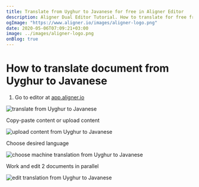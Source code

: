 ```yaml
---
title: Translate from Uyghur to Javanese for free in Aligner Editor
description: Aligner Dual Editor Tutorial. How to translate for free from Uyghur to Javanese. Aligner is multilingual document management platform. 
ogImage: "https://www.aligner.io/images/aligner-logo.png"
date: 2020-05-06T07:09:21+03:00
image: ../images/aligner-logo.png
onBlog: true
---
```


# How to translate document from Uyghur to Javanese

1. Go to editor at [app.aligner.io](https://app.aligner.io "Aligner App web page")

![translate from Uyghur to Javanese](../aligner-blank-editor.png "translate from Uyghur to Javanese")

Copy-paste content or upload content

![upload content from Uyghur to Javanese](../aligner-uploaded-document.png "upload content from Uyghur to Javanese")

Choose desired language

![choose machine translation from Uyghur to Javanese](../aligner-language-dropdown.png "choose machine translation from Uyghur to Javanese")

Work and edit 2 documents in parallel

![edit translation from Uyghur to Javanese](../aligner-double-sitded-editor.png "edit translation from Uyghur to Javanese")


